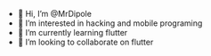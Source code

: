- 👋 Hi, I’m @MrDipole
- 👀 I’m interested in hacking and mobile programing
- 🌱 I’m currently learning flutter
- 💞️ I’m looking to collaborate on flutter


<!---
MrDipole/MrDipole is a ✨ special ✨ repository because its `README.md` (this file) appears on your GitHub profile.
You can click the Preview link to take a look at your changes.
--->
